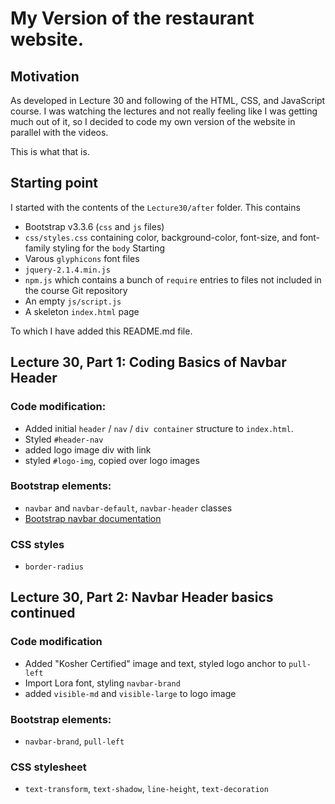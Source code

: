 # My Version of the restaurant website.

## Motivation

As developed in Lecture 30 and following of the HTML, CSS, and JavaScript course.
I was watching the lectures and not really feeling like I was getting much out of
it, so I decided to code my own version of the website in parallel with the videos.

This is what that is.

## Starting point

I started with the contents of the `Lecture30/after` folder. This contains

* Bootstrap v3.3.6 (`css` and `js` files)
* `css/styles.css` containing color, background-color, font-size, and font-family styling for the `body` Starting
* Varous `glyphicons` font files
* `jquery-2.1.4.min.js`
* `npm.js` which contains a bunch of `require` entries to files not included in the course Git repository
* An empty `js/script.js`
* A skeleton `index.html` page

To which I have added this README.md file.

## Lecture 30, Part 1: Coding Basics of Navbar Header

### Code modification:

* Added initial `header` / `nav` / `div container` structure to `index.html`.
* Styled `#header-nav`
* added logo image div with link
* styled `#logo-img`, copied over logo images

### Bootstrap elements:

* `navbar` and `navbar-default`, `navbar-header` classes
* [Bootstrap navbar documentation](getbootstrap.com/components/#navbar)

### CSS styles

* `border-radius`

## Lecture 30, Part 2: Navbar Header basics continued

### Code modification

* Added "Kosher Certified" image and text, styled logo anchor to `pull-left`
* Import Lora font, styling `navbar-brand`
* added `visible-md` and `visible-large` to logo image

### Bootstrap elements:

* `navbar-brand`, `pull-left`

### CSS stylesheet

* `text-transform`, `text-shadow`, `line-height`, `text-decoration`
